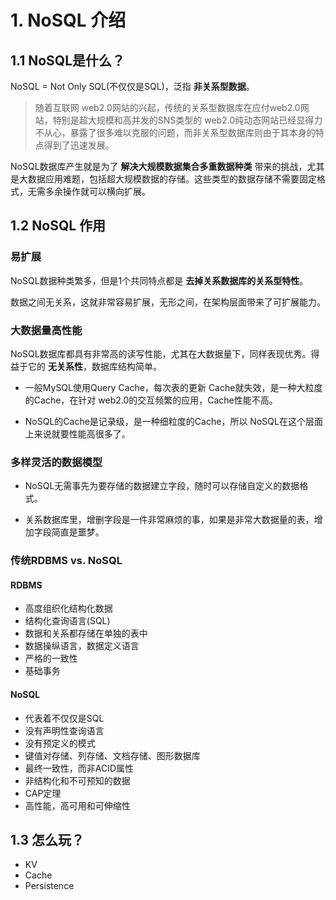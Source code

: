 # 1. NoSQL 介绍

## 1.1 NoSQL是什么？

NoSQL = Not Only SQL(不仅仅是SQL)，泛指 **非关系型数据**。

> 随着互联网 web2.0网站的兴起，传统的关系型数据库在应付web2.0网站，特别是超大规模和高并发的SNS类型的 web2.0纯动态网站已经显得力不从心，暴露了很多难以克服的问题，而非关系型数据库则由于其本身的特点得到了迅速发展。

NoSQL数据库产生就是为了 **解决大规模数据集合多重数据种类** 带来的挑战，尤其是大数据应用难题，包括超大规模数据的存储。这些类型的数据存储不需要固定格式，无需多余操作就可以横向扩展。


## 1.2 NoSQL 作用
### 易扩展
NoSQL数据种类繁多，但是1个共同特点都是 **去掉关系数据库的关系型特性**。

数据之间无关系，这就非常容易扩展，无形之间，在架构层面带来了可扩展能力。

### 大数据量高性能
NoSQL数据库都具有非常高的读写性能，尤其在大数据量下，同样表现优秀。得益于它的 **无关系性**，数据库结构简单。

* 一般MySQL使用Query Cache，每次表的更新 Cache就失效，是一种大粒度的Cache，在针对 web2.0的交互频繁的应用，Cache性能不高。

* NoSQL的Cache是记录级，是一种细粒度的Cache，所以 NoSQL在这个层面上来说就要性能高很多了。

### 多样灵活的数据模型
* NoSQL无需事先为要存储的数据建立字段，随时可以存储自定义的数据格式。

* 关系数据库里，增删字段是一件非常麻烦的事，如果是非常大数据量的表，增加字段简直是噩梦。

### 传统RDBMS vs. NoSQL
#### RDBMS
* 高度组织化结构化数据
* 结构化查询语言(SQL)
* 数据和关系都存储在单独的表中
* 数据操纵语言，数据定义语言
* 严格的一致性
* 基础事务

#### NoSQL
* 代表着不仅仅是SQL
* 没有声明性查询语言
* 没有预定义的模式
* 键值对存储、列存储、文档存储、图形数据库
* 最终一致性，而非ACID属性
* 非结构化和不可预知的数据
* CAP定理
* 高性能，高可用和可伸缩性

## 1.3 怎么玩？

* KV
* Cache
* Persistence
